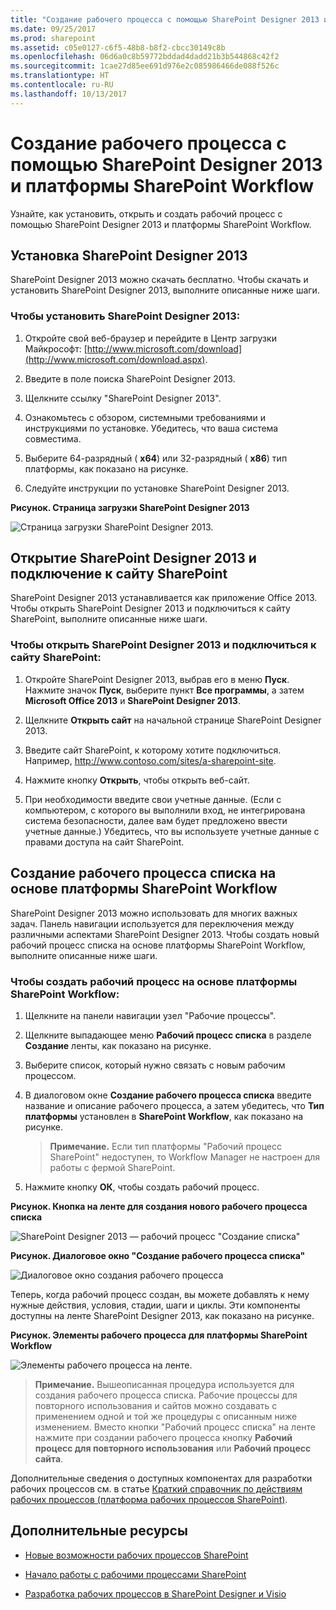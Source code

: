 ```yaml
---
title: "Создание рабочего процесса с помощью SharePoint Designer 2013 и платформы SharePoint Workflow"
ms.date: 09/25/2017
ms.prod: sharepoint
ms.assetid: c05e0127-c6f5-48b8-b8f2-cbcc30149c8b
ms.openlocfilehash: 06d6a0c8b59772bddad4dadd21b3b544868c42f2
ms.sourcegitcommit: 1cae27d85ee691d976e2c085986466de088f526c
ms.translationtype: HT
ms.contentlocale: ru-RU
ms.lasthandoff: 10/13/2017
---
```

# <a name="creating-a-workflow-by-using-sharepoint-designer-2013-and-the-sharepoint-workflow-platform"></a>Создание рабочего процесса с помощью SharePoint Designer 2013 и платформы SharePoint Workflow
Узнайте, как установить, открыть и создать рабочий процесс с помощью SharePoint Designer 2013 и платформы SharePoint Workflow. 
   

## <a name="install-sharepoint-designer-2013"></a>Установка SharePoint Designer 2013
<a name="section1"> </a>

SharePoint Designer 2013 можно скачать бесплатно. Чтобы скачать и установить SharePoint Designer 2013, выполните описанные ниже шаги. 
  
    
    

### <a name="to-install-sharepoint-designer-2013"></a>Чтобы установить SharePoint Designer 2013:


1. Откройте свой веб-браузер и перейдите в Центр загрузки Майкрософт:  [http://www.microsoft.com/download](http://www.microsoft.com/download.aspx). 
    
  
2. Введите в поле поиска SharePoint Designer 2013.
    
  
3. Щелкните ссылку "SharePoint Designer 2013". 
    
  
4. Ознакомьтесь с обзором, системными требованиями и инструкциями по установке. Убедитесь, что ваша система совместима. 
    
  
5. Выберите 64-разрядный ( **x64**) или 32-разрядный ( **x86**) тип платформы, как показано на рисунке. 
    
  
6. Следуйте инструкции по установке SharePoint Designer 2013.
    
  

**Рисунок. Страница загрузки SharePoint Designer 2013**

  
    
    

  
    
    
![Страница загрузки SharePoint Designer 2013.](../images/SPD15-install-connect-1.png)
  
    
    

  
    
    

  
    
    

## <a name="open-sharepoint-designer-2013-and-connect-to-a-sharepoint-site"></a>Открытие SharePoint Designer 2013 и подключение к сайту SharePoint
<a name="section2"> </a>

SharePoint Designer 2013 устанавливается как приложение Office 2013. Чтобы открыть SharePoint Designer 2013 и подключиться к сайту SharePoint, выполните описанные ниже шаги. 
  
    
    

### <a name="to-open-sharepoint-designer-2013-and-connect-to-a-sharepoint-site"></a>Чтобы открыть SharePoint Designer 2013 и подключиться к сайту SharePoint:


1. Откройте SharePoint Designer 2013, выбрав его в меню **Пуск**. Нажмите значок **Пуск**, выберите пункт **Все программы**, а затем  **Microsoft Office 2013** и **SharePoint Designer 2013**. 
    
  
2. Щелкните **Открыть сайт** на начальной странице SharePoint Designer 2013.
    
  
3. Введите сайт SharePoint, к которому хотите подключиться. Например, http://www.contoso.com/sites/a-sharepoint-site.
    
  
4. Нажмите кнопку **Открыть**, чтобы открыть веб-сайт.
    
  
5. При необходимости введите свои учетные данные. (Если с компьютером, с которого вы выполнили вход, не интегрирована система безопасности, далее вам будет предложено ввести учетные данные.) Убедитесь, что вы используете учетные данные с правами доступа на сайт SharePoint.
    
  

## <a name="create-a-list-workflow-based-on-the-sharepoint-workflow-platform"></a>Создание рабочего процесса списка на основе платформы SharePoint Workflow
<a name="section3"> </a>

SharePoint Designer 2013 можно использовать для многих важных задач. Панель навигации используется для переключения между различными аспектами SharePoint Designer 2013. Чтобы создать новый рабочий процесс списка на основе платформы SharePoint Workflow, выполните описанные ниже шаги.
  
    
    

### <a name="to-create-a-workflow-based-on-the-sharepoint-workflow-platform"></a>Чтобы создать рабочий процесс на основе платформы SharePoint Workflow:


1. Щелкните на панели навигации узел "Рабочие процессы".
    
  
2. Щелкните выпадающее меню **Рабочий процесс списка** в разделе **Создание** ленты, как показано на рисунке.
    
  
3. Выберите список, который нужно связать с новым рабочим процессом.
    
  
4. В диалоговом окне **Создание рабочего процесса списка** введите название и описание рабочего процесса, а затем убедитесь, что **Тип платформы** установлен в **SharePoint Workflow**, как показано на рисунке.
    
    > **Примечание.** Если тип платформы "Рабочий процесс SharePoint" недоступен, то Workflow Manager не настроен для работы с фермой SharePoint. 
5. Нажмите кнопку **ОК**, чтобы создать рабочий процесс.
    
  

**Рисунок. Кнопка на ленте для создания нового рабочего процесса списка**

  
    
    

  
    
    
![SharePoint Designer 2013 — рабочий процесс "Создание списка"](../images/SPD15-install-connect-2.png)
  
    
    

  
    
    

  
    
    

**Рисунок. Диалоговое окно "Создание рабочего процесса списка"**

  
    
    

  
    
    
![Диалоговое окно создания рабочего процесса](../images/SPD15-install-connect-3.png)
  
    
    

  
    
    

  
    
    
Теперь, когда рабочий процесс создан, вы можете добавлять к нему нужные действия, условия, стадии, шаги и циклы. Эти компоненты доступны на ленте SharePoint Designer 2013, как показано на рисунке. 
  
    
    

**Рисунок. Элементы рабочего процесса для платформы SharePoint Workflow**

  
    
    

  
    
    
![Элементы рабочего процесса на ленте.](../images/SPD15-install-connect-4.png)
  
    
    

    
> **Примечание.** Вышеописанная процедура используется для создания рабочего процесса списка. Рабочие процессы для повторного использования и сайтов можно создавать с применением одной и той же процедуры с описанным ниже изменением. Вместо кнопки "Рабочий процесс списка" на ленте нажмите при создании рабочего процесса кнопку **Рабочий процесс для повторного использования** или **Рабочий процесс сайта**.
  
    
    

Дополнительные сведения о доступных компонентах для разработки рабочих процессов см. в статье [Краткий справочник по действиям рабочих процессов (платформа рабочих процессов SharePoint)](workflow-actions-quick-reference-sharepoint-workflow-platform.md).
  
    
    

## <a name="additional-resources"></a>Дополнительные ресурсы
<a name="bk_addresources"> </a>


-  [Новые возможности рабочих процессов SharePoint](http://msdn.microsoft.com/library/6ab8a28b-fa2f-4530-8b55-a7f663bf15ea.aspx)
    
  
-  [Начало работы с рабочими процессами SharePoint](http://msdn.microsoft.com/library/cc73be76-a329-449f-90ab-86822b1c2ee8.aspx)
    
  
-  [Разработка рабочих процессов в SharePoint Designer и Visio](workflow-development-in-sharepoint-designer-and-visio.md)
    
  

  
    
    


